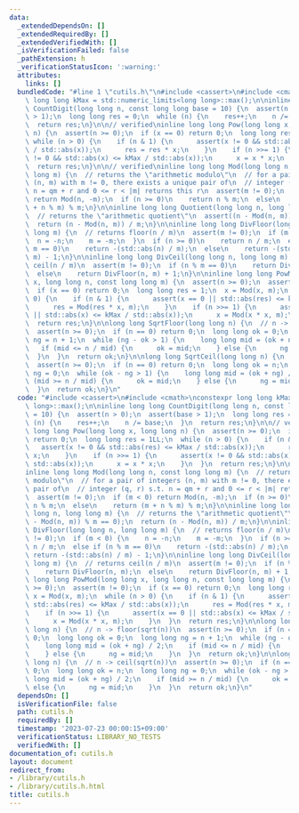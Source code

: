 ```yaml
---
data:
  _extendedDependsOn: []
  _extendedRequiredBy: []
  _extendedVerifiedWith: []
  _isVerificationFailed: false
  _pathExtension: h
  _verificationStatusIcon: ':warning:'
  attributes:
    links: []
  bundledCode: "#line 1 \"cutils.h\"\n#include <cassert>\n#include <cmath>\nconstexpr\
    \ long long kMax = std::numeric_limits<long long>::max();\n\ninline long long\
    \ CountDigit(long long n, const long long base = 10) {\n  assert(n > 0);\n  assert(base\
    \ > 1);\n  long long res = 0;\n  while (n) {\n    res++;\n    n /= base;\n  }\n\
    \  return res;\n}\n\n// verified\ninline long long Pow(long long x, long long\
    \ n) {\n  assert(n >= 0);\n  if (x == 0) return 0;\n  long long res = 1LL;\n \
    \ while (n > 0) {\n    if (n & 1) {\n      assert(x != 0 && std::abs(res) <= kMax\
    \ / std::abs(x));\n      res = res * x;\n    }\n    if (n >>= 1) {\n      assert(x\
    \ != 0 && std::abs(x) <= kMax / std::abs(x));\n      x = x * x;\n    }\n  }\n\
    \  return res;\n}\n\n// verified\ninline long long Mod(long long n, const long\
    \ long m) {\n  // returns the \"arithmetic modulo\"\n  // for a pair of integers\
    \ (n, m) with m != 0, there exists a unique pair of\n  // integer (q, r) s.t.\
    \ n = qm + r and 0 <= r < |m| returns this r\n  assert(m != 0);\n  if (m < 0)\
    \ return Mod(n, -m);\n  if (n >= 0)\n    return n % m;\n  else\n    return (m\
    \ + n % m) % m;\n}\n\ninline long long Quotient(long long n, long long m) {\n\
    \  // returns the \"arithmetic quotient\"\n  assert((n - Mod(n, m)) % m == 0);\n\
    \  return (n - Mod(n, m)) / m;\n}\n\ninline long long DivFloor(long long n, long\
    \ long m) {\n  // returns floor(n / m)\n  assert(m != 0);\n  if (m < 0) {\n  \
    \  n = -n;\n    m = -m;\n  }\n  if (n >= 0)\n    return n / m;\n  else if (n %\
    \ m == 0)\n    return -(std::abs(n) / m);\n  else\n    return -(std::abs(n) /\
    \ m) - 1;\n}\n\ninline long long DivCeil(long long n, long long m) {\n  // returns\
    \ ceil(n / m)\n  assert(m != 0);\n  if (n % m == 0)\n    return DivFloor(n, m);\n\
    \  else\n    return DivFloor(n, m) + 1;\n}\n\ninline long long PowMod(long long\
    \ x, long long n, const long long m) {\n  assert(n >= 0);\n  assert(m != 0);\n\
    \  if (x == 0) return 0;\n  long long res = 1;\n  x = Mod(x, m);\n  while (n >\
    \ 0) {\n    if (n & 1) {\n      assert(x == 0 || std::abs(res) <= kMax / std::abs(x));\n\
    \      res = Mod(res * x, m);\n    }\n    if (n >>= 1) {\n      assert(x == 0\
    \ || std::abs(x) <= kMax / std::abs(x));\n      x = Mod(x * x, m);\n    }\n  }\n\
    \  return res;\n}\n\nlong long SqrtFloor(long long n) {\n  // n -> floor(sqrt(n))\n\
    \  assert(n >= 0);\n  if (n == 0) return 0;\n  long long ok = 0;\n  long long\
    \ ng = n + 1;\n  while (ng - ok > 1) {\n    long long mid = (ok + ng) / 2;\n \
    \   if (mid <= n / mid) {\n      ok = mid;\n    } else {\n      ng = mid;\n  \
    \  }\n  }\n  return ok;\n}\n\nlong long SqrtCeil(long long n) {\n  // n -> ceil(sqrt(n))\n\
    \  assert(n >= 0);\n  if (n == 0) return 0;\n  long long ok = n;\n  long long\
    \ ng = 0;\n  while (ok - ng > 1) {\n    long long mid = (ok + ng) / 2;\n    if\
    \ (mid >= n / mid) {\n      ok = mid;\n    } else {\n      ng = mid;\n    }\n\
    \  }\n  return ok;\n}\n"
  code: "#include <cassert>\n#include <cmath>\nconstexpr long long kMax = std::numeric_limits<long\
    \ long>::max();\n\ninline long long CountDigit(long long n, const long long base\
    \ = 10) {\n  assert(n > 0);\n  assert(base > 1);\n  long long res = 0;\n  while\
    \ (n) {\n    res++;\n    n /= base;\n  }\n  return res;\n}\n\n// verified\ninline\
    \ long long Pow(long long x, long long n) {\n  assert(n >= 0);\n  if (x == 0)\
    \ return 0;\n  long long res = 1LL;\n  while (n > 0) {\n    if (n & 1) {\n   \
    \   assert(x != 0 && std::abs(res) <= kMax / std::abs(x));\n      res = res *\
    \ x;\n    }\n    if (n >>= 1) {\n      assert(x != 0 && std::abs(x) <= kMax /\
    \ std::abs(x));\n      x = x * x;\n    }\n  }\n  return res;\n}\n\n// verified\n\
    inline long long Mod(long long n, const long long m) {\n  // returns the \"arithmetic\
    \ modulo\"\n  // for a pair of integers (n, m) with m != 0, there exists a unique\
    \ pair of\n  // integer (q, r) s.t. n = qm + r and 0 <= r < |m| returns this r\n\
    \  assert(m != 0);\n  if (m < 0) return Mod(n, -m);\n  if (n >= 0)\n    return\
    \ n % m;\n  else\n    return (m + n % m) % m;\n}\n\ninline long long Quotient(long\
    \ long n, long long m) {\n  // returns the \"arithmetic quotient\"\n  assert((n\
    \ - Mod(n, m)) % m == 0);\n  return (n - Mod(n, m)) / m;\n}\n\ninline long long\
    \ DivFloor(long long n, long long m) {\n  // returns floor(n / m)\n  assert(m\
    \ != 0);\n  if (m < 0) {\n    n = -n;\n    m = -m;\n  }\n  if (n >= 0)\n    return\
    \ n / m;\n  else if (n % m == 0)\n    return -(std::abs(n) / m);\n  else\n   \
    \ return -(std::abs(n) / m) - 1;\n}\n\ninline long long DivCeil(long long n, long\
    \ long m) {\n  // returns ceil(n / m)\n  assert(m != 0);\n  if (n % m == 0)\n\
    \    return DivFloor(n, m);\n  else\n    return DivFloor(n, m) + 1;\n}\n\ninline\
    \ long long PowMod(long long x, long long n, const long long m) {\n  assert(n\
    \ >= 0);\n  assert(m != 0);\n  if (x == 0) return 0;\n  long long res = 1;\n \
    \ x = Mod(x, m);\n  while (n > 0) {\n    if (n & 1) {\n      assert(x == 0 ||\
    \ std::abs(res) <= kMax / std::abs(x));\n      res = Mod(res * x, m);\n    }\n\
    \    if (n >>= 1) {\n      assert(x == 0 || std::abs(x) <= kMax / std::abs(x));\n\
    \      x = Mod(x * x, m);\n    }\n  }\n  return res;\n}\n\nlong long SqrtFloor(long\
    \ long n) {\n  // n -> floor(sqrt(n))\n  assert(n >= 0);\n  if (n == 0) return\
    \ 0;\n  long long ok = 0;\n  long long ng = n + 1;\n  while (ng - ok > 1) {\n\
    \    long long mid = (ok + ng) / 2;\n    if (mid <= n / mid) {\n      ok = mid;\n\
    \    } else {\n      ng = mid;\n    }\n  }\n  return ok;\n}\n\nlong long SqrtCeil(long\
    \ long n) {\n  // n -> ceil(sqrt(n))\n  assert(n >= 0);\n  if (n == 0) return\
    \ 0;\n  long long ok = n;\n  long long ng = 0;\n  while (ok - ng > 1) {\n    long\
    \ long mid = (ok + ng) / 2;\n    if (mid >= n / mid) {\n      ok = mid;\n    }\
    \ else {\n      ng = mid;\n    }\n  }\n  return ok;\n}\n"
  dependsOn: []
  isVerificationFile: false
  path: cutils.h
  requiredBy: []
  timestamp: '2023-07-23 00:00:15+09:00'
  verificationStatus: LIBRARY_NO_TESTS
  verifiedWith: []
documentation_of: cutils.h
layout: document
redirect_from:
- /library/cutils.h
- /library/cutils.h.html
title: cutils.h
---
```

